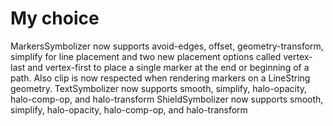 # My choice

MarkersSymbolizer now supports avoid-edges, offset, geometry-transform, simplify for line placement and two new placement options called vertex-last and vertex-first to place a single marker at the end or beginning of a path. Also clip is now respected when rendering markers on a LineString geometry.
TextSymbolizer now supports smooth, simplify, halo-opacity, halo-comp-op, and halo-transform
ShieldSymbolizer now supports smooth, simplify, halo-opacity, halo-comp-op, and halo-transform
